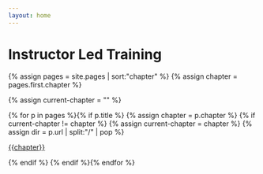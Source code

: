 ```yaml
---
layout: home
---
```


# Instructor Led Training

{% assign pages = site.pages | sort:"chapter" %}
{% assign chapter = pages.first.chapter %}

{% assign current-chapter = "" %}

<div class='chapters'>
{% for p in pages %}{% if p.title %}
{% assign chapter = p.chapter %}
{% if current-chapter != chapter %}
  {% assign current-chapter = chapter %}
  {% assign dir = p.url | split:"/" | pop %}
  <p><a href="{{dir}}" title="Start page for: {{chapter}}">{{chapter}}</a></p>
  {% endif %}
{% endif %}{% endfor %}
</div>
